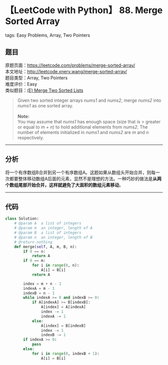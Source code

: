 # 【LeetCode with Python】 88. Merge Sorted Array
tags: Easy Problems, Array, Two Pointers

## 题目
原题页面：<https://leetcode.com/problems/merge-sorted-array/><br/>
本文地址：<http://leetcode.xnerv.wang/merge-sorted-array/><br/>
题目类型：Array, Two Pointers<br/>
难度评价：Easy<br/>
类似题目：[(E) Merge Two Sorted Lists](/merge-two-sorted-lists/)<br/>

> Given two sorted integer arrays *nums1* and *nums2*, merge *nums2* into *nums1* as one sorted array.<br/>
><br/>
> **Note:**<br/>
> You may assume that *nums1* has enough space (size that is > greater or equal to *m* + *n*) to hold additional elements from *nums2*. The number of elements initialized in *nums1* and *nums2* are *m* and *n* respectively.<br/>

<!-- more -->

---
## 分析
将一个有序数组B合并到另一个有序数组A。这题如果从数组头开始合并，则每一次都要整体移动数组A后面的元素，显然不是理想的方法。一种巧妙的做法是**从两个数组尾部开始合并，这样就避免了大面积的数组元素移动**。<br/>

---
## 代码
``` python
class Solution:
    # @param A  a list of integers
    # @param m  an integer, length of A
    # @param B  a list of integers
    # @param n  an integer, length of B
    # @return nothing
    def merge(self, A, m, B, n):
        if 0 == n:
            return A
        if 0 == m:
            for i in range(0, n):
                A[i] = B[i]
            return A

        index = m + n - 1
        indexA = m - 1
        indexB = n - 1
        while indexA >= 0 and indexB >= 0:
            if A[indexA] >= B[indexB]:
                A[index] = A[indexA]
                index -= 1
                indexA -= 1
            else:
                A[index] = B[indexB]
                index -= 1
                indexB -= 1
        if indexA >= 0:
            pass
        else:
            for i in range(0, indexB + 1):
                A[i] = B[i]
```
